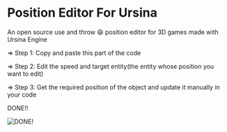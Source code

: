 # Position Editor For Ursina
An open source use and throw 😄 position editor for 3D games made with Ursina Engine


=> Step 1:
  Copy and paste this part of the code
    
=> Step 2:
 Edit the speed and target entity(the entity whose position you want to edit) 
 
=> Step 3:
  Get the required position of the object and update it manually in your code

DONE!!

![DONE!](https://discord.com/channels/890568288415932426/890569907429855284/1009836825168318505)
